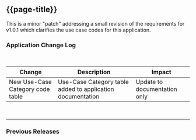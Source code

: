 ## {{page-title}}
This is a minor "patch" addressing a small revision of the requirements for v1.0.1 which clarifies the use case codes for this application.

### Application Change Log


<br>


| Change                                    | Description                                     | Impact                                                                  | 
|-------------------------------------------|-------------------------------------------------|-------------------------------------------------------------------------|
| New Use-Case Category code table  | Use-Case Category table added to application documentation   | Update to documentation only |   <mark style="background-color: LightGreen">non-breaking</mark>  |


<br>
<hr>

### Previous Releases